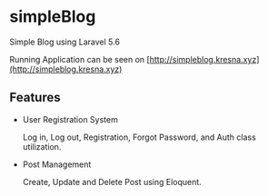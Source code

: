# simpleBlog
Simple Blog using Laravel 5.6

Running Application can be seen on [http://simpleblog.kresna.xyz](http://simpleblog.kresna.xyz)

## Features
* User Registration System

  Log in, Log out, Registration, Forgot Password, and Auth class utilization.  

* Post Management

  Create, Update and Delete Post using Eloquent. 
